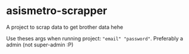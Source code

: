 # asismetro-scrapper

A project to scrap data to get brother data hehe

Use theses args when running project: ```"email" "password"```. Preferably a admin (not super-admin :P) 
